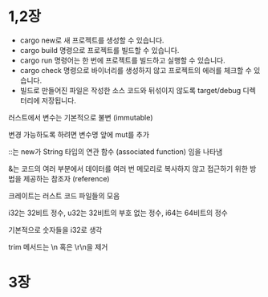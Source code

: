 # 1,2장
- cargo new로 새 프로젝트를 생성할 수 있습니다.
- cargo build 명령으로 프로젝트를 빌드할 수 있습니다.
- cargo run 명령어는 한 번에 프로젝트를 빌드하고 실행할 수 있습니다.
- cargo check 명령으로 바이너리를 생성하지 않고 프로젝트의 에러를 체크할 수 있습니다.
- 빌드로 만들어진 파일은 작성한 소스 코드와 뒤섞이지 않도록 target/debug 디렉터리에 저장됩니다.

러스트에서 변수는 기본적으로 불변 (immutable)

변경 가능하도록 하려면 변수명 앞에 mut를 추가

::는 new가 String 타입의 연관 함수 (associated function) 임을 나타냄

&는 코드의 여러 부분에서 데이터를 여러 번 메모리로 복사하지 않고 접근하기 위한 방법을 제공하는 참조자 (reference)

크레이트는 러스트 코드 파일들의 모음

i32는 32비트 정수, u32는 32비트의 부호 없는 정수, i64는 64비트의 정수

기본적으로 숫자들을 i32로 생각

trim 메서드는 \n 혹은 \r\n을 제거

# 3장
